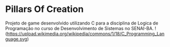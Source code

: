 # Pillars Of Creation
Projeto de game desenvolvido utilizando C para a disciplina de Logica de Programação no curso de Desenvolvimento de Sistemas no SENAI-BA.
!(https://upload.wikimedia.org/wikipedia/commons/1/18/C_Programming_Language.svg)

